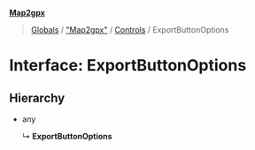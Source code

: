 **[Map2gpx](../README.md)**

> [Globals](../README.md) / ["Map2gpx"](../modules/_map2gpx_.md) / [Controls](../modules/_map2gpx_.controls.md) / ExportButtonOptions

# Interface: ExportButtonOptions

## Hierarchy

* any

  ↳ **ExportButtonOptions**
